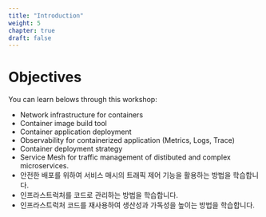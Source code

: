 ```yaml
---
title: "Introduction"
weight: 5
chapter: true
draft: false
---
```


# Objectives

You can learn belows through this workshop:

- Network infrastructure for containers
- Container image build tool
- Container application deployment
- Observability for containerized application (Metrics, Logs, Trace)
- Container deployment strategy
- Service Mesh for traffic management of distibuted and complex microservices.
- 안전한 배포를 위하여 서비스 매시의 트래픽 제어 기능을 활용하는 방법을 학습합니다.
- 인프라스트럭처를 코드로 관리하는 방법을 학습합니다.
- 인프라스트럭처 코드를 재사용하여 생산성과 가독성을 높이는 방법을 학습합니다.
